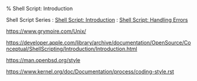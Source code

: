 % Shell Script: Introduction

Shell Script Series
:	[Shell Script: Introduction](Shell-Script-Introduction.html)
:	[Shell Script: Handling Errors](Shell-Script-Handling-Errors.html)

<https://www.grymoire.com/Unix/>

<https://developer.apple.com/library/archive/documentation/OpenSource/Conceptual/ShellScripting/Introduction/Introduction.html>

<https://man.openbsd.org/style>

<https://www.kernel.org/doc/Documentation/process/coding-style.rst>
